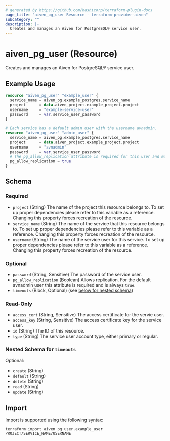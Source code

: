 ```yaml
---
# generated by https://github.com/hashicorp/terraform-plugin-docs
page_title: "aiven_pg_user Resource - terraform-provider-aiven"
subcategory: ""
description: |-
  Creates and manages an Aiven for PostgreSQL® service user.
---
```


# aiven_pg_user (Resource)

Creates and manages an Aiven for PostgreSQL® service user.

## Example Usage

```terraform
resource "aiven_pg_user" "example_user" {
  service_name = aiven_pg.example_postgres.service_name
  project      = data.aiven_project.example_project.project
  username     = "example-service-user"
  password     = var.service_user_password
}

# Each service has a default admin user with the username avnadmin.
resource "aiven_pg_user" "admin_user" {
  service_name = aiven_pg.example_postgres.service_name
  project      = data.aiven_project.example_project.project
  username     = "avnadmin"
  password     = var.service_user_password
  # The pg_allow_replication attribute is required for this user and must be true.
  pg_allow_replication = true
}
```

<!-- schema generated by tfplugindocs -->
## Schema

### Required

- `project` (String) The name of the project this resource belongs to. To set up proper dependencies please refer to this variable as a reference. Changing this property forces recreation of the resource.
- `service_name` (String) The name of the service that this resource belongs to. To set up proper dependencies please refer to this variable as a reference. Changing this property forces recreation of the resource.
- `username` (String) The name of the service user for this service. To set up proper dependencies please refer to this variable as a reference. Changing this property forces recreation of the resource.

### Optional

- `password` (String, Sensitive) The password of the service user.
- `pg_allow_replication` (Boolean) Allows replication. For the default avnadmin user this attribute is required and is always `true`.
- `timeouts` (Block, Optional) (see [below for nested schema](#nestedblock--timeouts))

### Read-Only

- `access_cert` (String, Sensitive) The access certificate for the servie user.
- `access_key` (String, Sensitive) The access certificate key for the service user.
- `id` (String) The ID of this resource.
- `type` (String) The service user account type, either primary or regular.

<a id="nestedblock--timeouts"></a>
### Nested Schema for `timeouts`

Optional:

- `create` (String)
- `default` (String)
- `delete` (String)
- `read` (String)
- `update` (String)

## Import

Import is supported using the following syntax:

```shell
terraform import aiven_pg_user.example_user PROJECT/SERVICE_NAME/USERNAME
```
